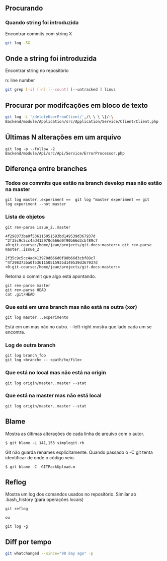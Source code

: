 ## Procurando

### Quando string foi introduzida

Encontrar commits com string X

```sh
git log -SX

```

Onde a string foi introduzida
-----------------------------

Encontrar string no repositório

n: line number

```sh
git grep [-i] [-n] [--count] [--untracked ] linus
```


## Procurar por modifcações em bloco de texto

```sh
git log -L '/deleteUserFromClient/',/\ \ \ \}/:\
Backend/module/Application/src/Application/Service/Client/Client.php
```


## Últimas N alterações em um arquivo

```
git log -p --follow -2 Backend/module/Api/src/Api/Service/ErrorProcessor.php
```

## Diferença entre branches

### Todos os commits que estão na branch develop mas não estão na master

```
git log master..experiment ==  git log ^master experiment == git
log experiment --not master

```

### Lista de objetos

```
git rev-parse issue_2..master

4f298373ba0f536115051593bd149539d367937d
^2f35c9c5cc4ad413970d666d0f90b66d3cbf89c7
<0:git-course:/home/jean/projects/git-docs:master:> git rev-parse master..issue_2

2f35c9c5cc4ad413970d666d0f90b66d3cbf89c7
^4f298373ba0f536115051593bd149539d367937d
<0:git-course:/home/jean/projects/git-docs:master:>

```


Retorna o commit que algo está apontando.

```
git rev-parse master
git rev-parse HEAD
cat .git/HEAD
```

### Que está em uma branch mas não está na outra (xor)

```
git log master...experimento

```
Está em um mas não no outro. --left-right mostra que lado cada um
se encontra.


### Log de outra branch

```
git log branch_foo
git log <branch> -- <path/to/file>

```


### Que está no local mas não está na origin

```
git log origin/master..master --stat

```


### Que está na master mas não está local

```
git log origin/master..master --stat

```



Blame
-----

Mostra as últimas alterações de cada linha de arquivo com o autor.

```
$ git blame -L 141,153 simplegit.rb

```
Git não guarda renames explicitamente. Quando passado o -C git
tenta identificar de onde o código veio.

```
$ git blame -C  GITPackUpload.m

```
## Reflog

Mostra um log dos comandos usados no repositório. Similar ao
.bash_history (para operações locais)

```
git reflog

ou

git log -g
```



## Diff por tempo

```sh
git whatchanged --since="90 day ago" -p
```


